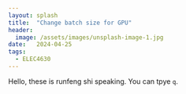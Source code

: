 ```yaml
---
layout: splash
title:  "Change batch size for GPU"
header:
  image: /assets/images/unsplash-image-1.jpg
date:   2024-04-25
tags: 
  - ELEC4630
---
```

Hello, these is runfeng shi speaking. You can tpye `q`.


